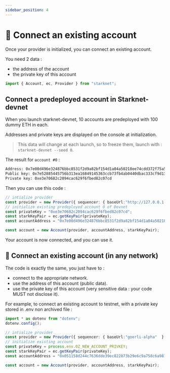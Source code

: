 ```yaml
---
sidebar_position: 4
---
```


# 🔌 Connect an existing account

Once your provider is initialized, you can connect an existing account.

You need 2 data :

- the address of the account
- the private key of this account

```typescript
import { Account, ec, Provider } from "starknet";
```

## Connect a predeployed account in Starknet-devnet

When you launch starknet-devnet, 10 accounts are predeployed with 100 dummy ETH in each.

Addresses and private keys are displayed on the console at initialization.

> This data will change at each launch, so to freeze them, launch with : `starknet-devnet --seed 0`.

The result for `account #0` :

```bash
Address: 0x7e00d496e324876bbc8531f2d9a82bf154d1a04a50218ee74cdd372f75a551a
Public key: 0x7e52885445756b313ea16849145363ccb73fb4ab0440dbac333cf9d13de82b9
Private key: 0xe3e70682c2094cac629f6fbed82c07cd
```

Then you can use this code :

```typescript
// intialize provider
const provider = new Provider({ sequencer: { baseUrl:"http://127.0.0.1:5050"  } });
// initialize existing predeployed account 0 of Devnet
const privateKey = "0xe3e70682c2094cac629f6fbed82c07cd";
const starkKeyPair = ec.getKeyPair(privateKey);
const accountAddress = "0x7e00d496e324876bbc8531f2d9a82bf154d1a04a50218ee74cdd372f75a551a";

const account = new Account(provider, accountAddress, starkKeyPair);
```

Your account is now connected, and you can use it.

## 👛 Connect an existing account (in any network)

The code is exactly the same, you just have to :

- connect to the appropriate network.
- use the address of this account (public data).
- use the private key of this account (very sensitive data : your code MUST not disclose it).

For example, to connect an existing account to testnet, with a private key stored in .env non archived file :

```typescript
import * as dotenv from "dotenv";
dotenv.config();

// intialize provider
const provider = new Provider({ sequencer: { baseUrl:"goerli-alpha"  } });
// initialize existing account
const privateKey = process.env.OZ_NEW_ACCOUNT_PRIVKEY;
const starkKeyPair = ec.getKeyPair(privateKey);
const accountAddress = "0x051158d244c7636dde39ec822873b29e6c9a758c6a9812d005b6287564908667";

const account = new Account(provider, accountAddress, starkKeyPair);
```

